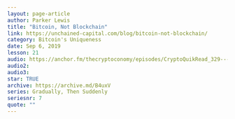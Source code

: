 ```yaml
---
layout: page-article
author: Parker Lewis
title: "Bitcoin, Not Blockchain"
link: https://unchained-capital.com/blog/bitcoin-not-blockchain/
category: Bitcoin's Uniqueness
date: Sep 6, 2019
lesson: 21
audio: https://anchor.fm/thecryptoconomy/episodes/CryptoQuikRead_329---Bitcoin--Not-Blockchain-Parker-Lewis-e9h0cv/a-a15nml1
audio2: 
audio3: 
star: TRUE
archive: https://archive.md/B4uxV
series: Gradually, Then Suddenly
seriesnr: 7
quote: ""
---
```

